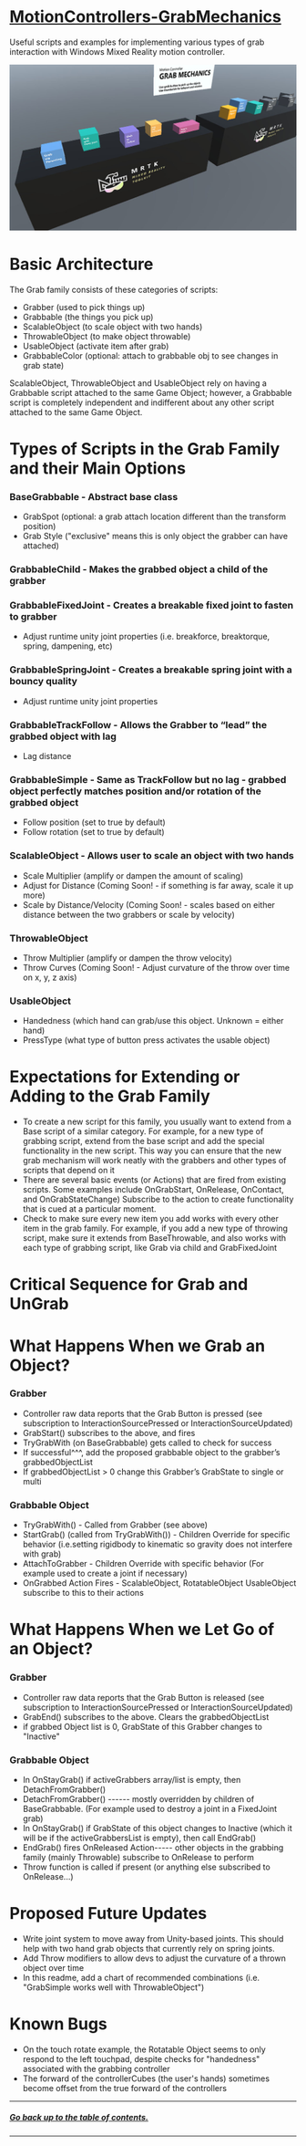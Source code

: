# [MotionControllers-GrabMechanics]()

Useful scripts and examples for implementing various types of grab interaction with Windows Mixed Reality motion controller.

![](/External/ReadMeImages/MRTK_MotionController_GrabMechanics.jpg)

# Basic Architecture
 
The Grab family consists of these categories of scripts: 
- Grabber (used to pick things up) 
- Grabbable (the things you pick up) 
- ScalableObject (to scale object with two hands) 
- ThrowableObject (to make object throwable) 
- UsableObject (activate item after grab) 
- GrabbableColor (optional: attach to grabbable obj to see changes in grab state) 
 
ScalableObject, ThrowableObject and UsableObject rely on having a Grabbable script attached to the same Game Object; however, a Grabbable script is completely independent and indifferent about any other script attached to the same Game Object.  


# Types of Scripts in the Grab Family and their Main Options 
 
### BaseGrabbable - Abstract base class
- GrabSpot (optional: a grab attach location different than the transform position) 
- Grab Style ("exclusive" means this is only object the grabber can have attached) 

### GrabbableChild - Makes the grabbed object a child of the grabber
### GrabbableFixedJoint - Creates a breakable fixed joint to fasten to grabber
- Adjust runtime unity joint properties (i.e. breakforce, breaktorque, spring, dampening, etc) 
### GrabbableSpringJoint - Creates a breakable spring joint with a bouncy quality
- Adjust runtime unity joint properties  
### GrabbableTrackFollow - Allows the Grabber to “lead” the grabbed object with lag
- Lag distance 
### GrabbableSimple - Same as TrackFollow but no lag - grabbed object perfectly matches position and/or rotation of the grabbed object
- Follow position (set to true by default)  
- Follow rotation (set to true by default)   
### ScalableObject - Allows user to scale an object with two hands
- Scale Multiplier (amplify or dampen the amount of scaling) 
- Adjust for Distance (Coming Soon! - if something is far away, scale it up more) 
- Scale by Distance/Velocity (Coming Soon! - scales based on either distance between the two grabbers or scale by velocity) 
### ThrowableObject 
- Throw Multiplier (amplify or dampen the throw velocity)  
- Throw Curves (Coming Soon! - Adjust curvature of the throw over time on x, y, z axis)  
### UsableObject 
- Handedness (which hand can grab/use this object. Unknown = either hand) 
- PressType (what type of button press activates the usable object) 


# Expectations for Extending or Adding to the Grab Family  
- To create a new script for this family, you usually want to extend from a Base script of a similar category. For example, for a new type of grabbing script, extend from the base script and add the special functionality in the new script. This way you can ensure that the new grab mechanism will work neatly with the grabbers and other types of scripts that depend on it 
- There are several basic events (or Actions) that are fired from existing scripts. Some examples include OnGrabStart, OnRelease, OnContact, and OnGrabStateChange) Subscribe to the action to create functionality that is cued at a particular moment. 
- Check to make sure every new item you add works with every other item in the grab family. For example, if you add a new type of throwing script, make sure it extends from BaseThrowable, and also works with each type of grabbing script, like Grab via child and GrabFixedJoint 

# Critical Sequence for Grab and UnGrab 

# What Happens When we Grab an Object?  
### Grabber 
- Controller raw data reports that the Grab Button is pressed (see subscription to InteractionSourcePressed or InteractionSourceUpdated) 
- GrabStart() subscribes to the above, and fires 
- TryGrabWith (on BaseGrabbable) gets called to check for success 
- If successful^^^, add the proposed grabbable object to the grabber’s grabbedObjectList 
- If grabbedObjectList > 0 change this Grabber’s GrabState to single or multi 
  
### Grabbable Object 
- TryGrabWith() - Called from Grabber (see above) 
- StartGrab() (called from TryGrabWith()) - Children Override for specific behavior (i.e.setting rigidbody to kinematic so gravity does not interfere with grab) 
- AttachToGrabber - Children Override with specific behavior (For example used to create a joint if necessary) 
- OnGrabbed Action Fires - ScalableObject, RotatableObject UsableObject subscribe to this to their actions 


# What Happens When we Let Go of an Object?  
  
### Grabber 
- Controller raw data reports that the Grab Button is released (see subscription to InteractionSourcePressed or InteractionSourceUpdated) 
- GrabEnd() subscribes to the above. Clears the grabbedObjectList 
- if grabbed Object list is 0, GrabState of this Grabber changes to "Inactive" 
  
### Grabbable Object 
- In OnStayGrab() if activeGrabbers array/list is empty, then DetachFromGrabber() 
- DetachFromGrabber() ------ mostly overridden by children of BaseGrabbable. (For example used to destroy a joint in a FixedJoint grab) 
- In OnStayGrab() if GrabState of this object changes to Inactive (which it will be if the activeGrabbersList is empty), then call EndGrab() 
- EndGrab() fires OnReleased Action----- other objects in the grabbing family (mainly Throwable) subscribe to OnRelease to perform  
- Throw function is called if present (or anything else subscribed to OnRelease...) 


# Proposed Future Updates 
- Write joint system to move away from Unity-based joints. This should help with two hand grab objects that currently rely on spring joints.  
- Add Throw modifiers to allow devs to adjust the curvature of a thrown object over time 
- In this readme, add a chart of recommended combinations (i.e. "GrabSimple works well with ThrowableObject") 
 
# Known Bugs 
- On the touch rotate example, the Rotatable Object seems to only respond to the left touchpad, despite checks for "handedness" associated with the grabbing controller 
- The forward of the controllerCubes (the user's hands) sometimes become offset from the true forward of the controllers 


---
##### [Go back up to the table of contents.](../../../README.md)
---

